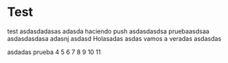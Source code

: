 # Test
test
asdasdadasas
adasda haciendo push
asdasdasdsa
pruebaasdsaa
asdasdasdasa
adasnj
asdasd
Holasadas
asdas vamos a veradas
asdasdas


asdadas
prueba 4
5
6
7
8
9
10
11